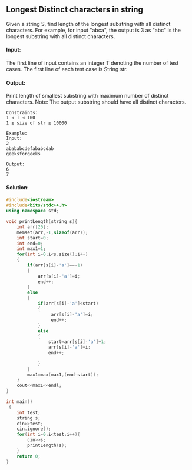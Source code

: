 ## Longest Distinct characters in string
Given a string S, find length of the longest substring with all distinct characters.  For example, for input "abca", the output is 3 as "abc" is the longest substring with all distinct characters.

#### Input:
The first line of input contains an integer T denoting the number of test cases.
The first line of each test case is String str.

#### Output:
Print length of smallest substring with maximum number of distinct characters.
Note: The output substring should have all distinct characters.
```
Constraints:
1 ≤ T ≤ 100
1 ≤ size of str ≤ 10000

Example:
Input:
2
abababcdefababcdab
geeksforgeeks

Output:
6
7
```
#### Solution:
```c++
#include<iostream>
#include<bits/stdc++.h>
using namespace std;

void printLength(string s){
    int arr[26]; 
    memset(arr,-1,sizeof(arr));
    int start=0;
    int end=0;
    int max1=1;
    for(int i=0;i<s.size();i++)
    {
        if(arr[s[i]-'a']==-1)
        {
            arr[s[i]-'a']=i;
            end++;
        }
        else 
        {
            if(arr[s[i]-'a']<start)
            {
                 arr[s[i]-'a']=i;
                 end++;
            }
            else
            {
                start=arr[s[i]-'a']+1;
                arr[s[i]-'a']=i;
                end++;
                
            }
        }
        max1=max(max1,(end-start));
    }
    cout<<max1<<endl;
}

int main()
 {
	int test;
	string s;
	cin>>test;
	cin.ignore();
	for(int i=0;i<test;i++){
	    cin>>s;
	    printLength(s);
	}
	return 0;
}
```
